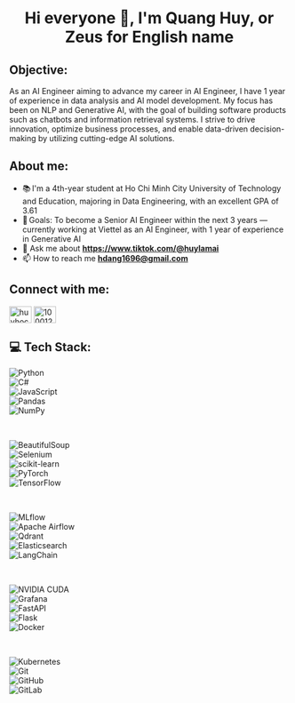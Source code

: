<h1 align="center">Hi everyone 🫷, I'm Quang Huy, or Zeus for English name</h1>  

<h2 align="left">Objective:</h2>  

As an AI Engineer aiming to advance my career in AI Engineer, I have 1 year of experience in data analysis and AI 
model development. My focus has been on NLP and Generative AI, with the goal of building software products such as 
chatbots and information retrieval systems. I strive to drive innovation, optimize business processes, and enable data-driven 
decision-making by utilizing cutting-edge AI solutions.

<h2 align="left">About me:</h2>  

- 📚 I'm a 4th-year student at Ho Chi Minh City University of Technology and Education, majoring in Data Engineering, with an excellent GPA of 3.61
- 🎯 Goals: To become a Senior AI Engineer within the next 3 years — currently working at Viettel as an AI Engineer, with 1 year of experience in Generative AI
- 💬 Ask me about **https://www.tiktok.com/@huylamai**
- 📫 How to reach me **hdang1696@gmail.com**

<h2 align="left">Connect with me:</h2>  
<p align="left">  
<a href="https://linkedin.com/in/huyhocdata" target="blank"><img align="center" src="https://raw.githubusercontent.com/rahuldkjain/github-profile-readme-generator/master/src/images/icons/Social/linked-in-alt.svg" alt="huyhocdata" height="30" width="40" /></a>  
<a href="https://fb.com/100012067900880" target="blank"><img align="center" src="https://raw.githubusercontent.com/rahuldkjain/github-profile-readme-generator/master/src/images/icons/Social/facebook.svg" alt="100012067900880" height="30" width="40" /></a>  
</p>  

<h2 align="left">💻 Tech Stack:</h2>  

![Python](https://img.shields.io/badge/Python-3776AB?style=for-the-badge&logo=python&logoColor=ffdd54)  
![C#](https://img.shields.io/badge/C%23-239120?style=for-the-badge&logo=csharp&logoColor=white)  
![JavaScript](https://img.shields.io/badge/JavaScript-F7DF1E?style=for-the-badge&logo=javascript&logoColor=black)  
![Pandas](https://img.shields.io/badge/Pandas-150458?style=for-the-badge&logo=pandas&logoColor=white)  
![NumPy](https://img.shields.io/badge/NumPy-013243?style=for-the-badge&logo=numpy&logoColor=white)  

<br>

![BeautifulSoup](https://img.shields.io/badge/BeautifulSoup-4B0082?style=for-the-badge&logo=beautifulsoup&logoColor=white)  
![Selenium](https://img.shields.io/badge/Selenium-43B02A?style=for-the-badge&logo=selenium&logoColor=white)  
![scikit-learn](https://img.shields.io/badge/scikit--learn-F7931E?style=for-the-badge&logo=scikit-learn&logoColor=white)  
![PyTorch](https://img.shields.io/badge/PyTorch-EE4C2C?style=for-the-badge&logo=PyTorch&logoColor=white)  
![TensorFlow](https://img.shields.io/badge/TensorFlow-FF6F00?style=for-the-badge&logo=TensorFlow&logoColor=white)  

<br>

![MLflow](https://img.shields.io/badge/MLflow-05A1B7?style=for-the-badge&logo=mlflow&logoColor=white)  
![Apache Airflow](https://img.shields.io/badge/Apache%20Airflow-017CEE?style=for-the-badge&logo=Apache%20Airflow&logoColor=white)  
![Qdrant](https://img.shields.io/badge/Qdrant-5B2EDC?style=for-the-badge&logo=qdrant&logoColor=white)  
![Elasticsearch](https://img.shields.io/badge/Elasticsearch-005571?style=for-the-badge&logo=elasticsearch&logoColor=white)  
![LangChain](https://img.shields.io/badge/LangChain-000000?style=for-the-badge&logo=langchain&logoColor=white)  

<br>

![NVIDIA CUDA](https://img.shields.io/badge/CUDA-000000?style=for-the-badge&logo=nVIDIA&logoColor=green)  
![Grafana](https://img.shields.io/badge/Grafana-F46800?style=for-the-badge&logo=grafana&logoColor=white)  
![FastAPI](https://img.shields.io/badge/FastAPI-005571?style=for-the-badge&logo=fastapi)  
![Flask](https://img.shields.io/badge/Flask-000000?style=for-the-badge&logo=flask&logoColor=white)  
![Docker](https://img.shields.io/badge/Docker-0db7ed?style=for-the-badge&logo=docker&logoColor=white)  

<br>

![Kubernetes](https://img.shields.io/badge/Kubernetes-326ce5?style=for-the-badge&logo=kubernetes&logoColor=white)  
![Git](https://img.shields.io/badge/Git-F05033?style=for-the-badge&logo=git&logoColor=white)  
![GitHub](https://img.shields.io/badge/GitHub-181717?style=for-the-badge&logo=github&logoColor=white)  
![GitLab](https://img.shields.io/badge/GitLab-E24329?style=for-the-badge&logo=gitlab&logoColor=white)



